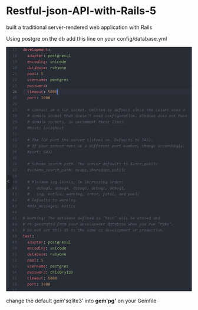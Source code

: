 # Restful-json-API-with-Rails-5
 built a traditional server-rendered web application with Rails
 
 Using postgre on the db
 add this line on your config/database.yml
 
 ![database.yml](https://github.com/christianussamuel/Restful-json-API-with-Rails-5/blob/master/image.png)
 
 change the default gem'sqlite3'
into __gem'pg'__ on your Gemfile
